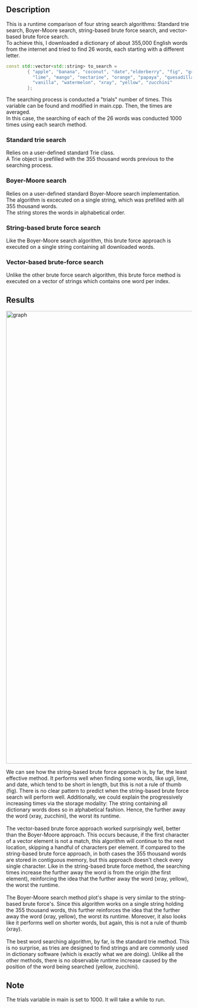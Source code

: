 ## Description
This is a runtime comparison of four string search algorithms: Standard trie search, Boyer-Moore search, string-based brute force search, and vector-based brute force search.
<br>
To achieve this, I downloaded a dictionary of about 355,000 English words from the internet and tried to find 26 words, each starting with a different letter.
<br>

```cpp
const std::vector<std::string> to_search =
        { "apple", "banana", "coconut", "date","elderberry", "fig", "grape", "hackberry","imbe", "jackfruit", "kiwi",
          "lime", "mango", "nectarine", "orange", "papaya", "quesadilla", "rambutan", "strawberry", "tangerine", "ugli",
          "vanilla", "watermelon", "xray", "yellow", "zucchini"
        };
```

The searching process is conducted a "trials" number of times. This variable can be found and modified in main.cpp. Then, the times are averaged.
<br>
In this case, the searching of each of the 26 words was conducted 1000 times using each search method.

### Standard trie search
Relies on a user-defined standard Trie class.
<br>
A Trie object is prefilled with the 355 thousand words previous to the searching process.

### Boyer-Moore search
Relies on a user-defined standard Boyer-Moore search implementation.
<br>
The algorithm is excecuted on a single string, which was prefilled with all 355 thousand words.
<br>
The string stores the words in alphabetical order.

### String-based brute force search
Like the Boyer-Moore search algorithm, this brute force approach is executed on a single string containing all downloaded words.

### Vector-based brute-force search
Unlike the other brute force search algorithm, this brute force method is executed on a vector of strings which contains one word per index.

## Results
<img width="1225" alt="graph" src="https://github.com/leonardo-blas/word-search-algorithms-comparison/assets/125172895/4019bc60-15ae-4c58-a1ff-b04633228141">

We can see how the string-based brute force approach is, by far, the least effective method. It performs well when finding some words, like ugli, lime, and date, which tend to be short in length, but this is not a rule of thumb (fig). There is no clear pattern to predict when the string-based brute force search will perform well. Additionally, we could explain the progressively increasing times via the storage modality: The string containing all dictionary words does so in alphabetical fashion. Hence, the further away the word (xray, zucchini), the worst its runtime.
<br><br>
The vector-based brute force approach worked surprisingly well, better than the Boyer-Moore approach. This occurs because, if the first character of a vector element is not a match, this algorithm will continue to the next location, skipping a handful of characters per element. If compared to the string-based brute force approach, in both cases the 355 thousand words are stored in contiguous memory, but this approach doesn't check every single character. Like in the string-based brute force method, the searching times increase the further away the word is from the origin (the first element), reinforcing the idea that the further away the word (xray, yellow), the worst the runtime.
<br><br>
The Boyer-Moore search method plot's shape is very similar to the string-based brute force's. Since this algorithm works on a single string holding the 355 thousand words, this further reinforces the idea that the further away the word (xray, yellow), the worst its runtime. Moreover, it also looks like it performs well on shorter words, but again, this is not a rule of thumb (xray).
<br><br>
The best word searching algorithm, by far, is the standard trie method. This is no surprise, as tries are designed to find strings and are commonly used in dictionary software (which is exactly what we are doing). Unlike all the other methods, there is no observable runtime increase caused by the position of the word being searched (yellow, zucchini).

## Note
The trials variable in main is set to 1000. It will take a while to run.
